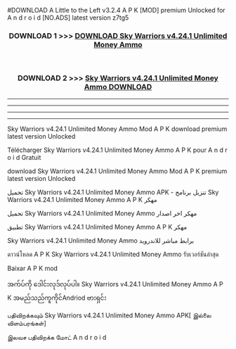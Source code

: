 #DOWNLOAD A Little to the Left v3.2.4 A P K [MOD] premium Unlocked for A n d r o i d [NO.ADS] latest version z7tg5 



<div align="center">

<h3>DOWNLOAD 1 >>> <a href="https://downloadmod1.web.app/?judul=Sky Warriors v4.24.1 Unlimited Money Ammo ">DOWNLOAD Sky Warriors v4.24.1 Unlimited Money Ammo </a></h3><br>

<h3>DOWNLOAD 2 >>> <a href="https://downloadmod1.web.app/?judul=Sky Warriors v4.24.1 Unlimited Money Ammo ">Sky Warriors v4.24.1 Unlimited Money Ammo  DOWNLOAD </a></h3>

</div>


----------------------------------------------------------

----------------------------------------------------------

----------------------------------------------------------

----------------------------------------------------------


Sky Warriors v4.24.1 Unlimited Money Ammo  Mod A P K download premium latest version Unlocked

Télécharger Sky Warriors v4.24.1 Unlimited Money Ammo  A P K pour A n d r o i d Gratuit

download Sky Warriors v4.24.1 Unlimited Money Ammo  Mod A P K premium latest version Unlocked

تحميل Sky Warriors v4.24.1 Unlimited Money Ammo  APK - تنزيل برنامج Sky Warriors v4.24.1 Unlimited Money Ammo  A P K مهكر

تحميل Sky Warriors v4.24.1 Unlimited Money Ammo  مهكر اخر اصدار

تطبيق Sky Warriors v4.24.1 Unlimited Money Ammo  A P K مهكر

Sky Warriors v4.24.1 Unlimited Money Ammo  برابط مباشر للاندرويد

ดาวน์โหลด A P K Sky Warriors v4.24.1 Unlimited Money Ammo  รับเวอร์ชันล่าสุด

Baixar A P K mod

အက်ပ်ကို ဒေါင်းလုဒ်လုပ်ပါ။ Sky Warriors v4.24.1 Unlimited Money Ammo  A P K အမည်သည်ကူကိုင်Andriod ဗားရှင်း

பதிவிறக்கவும் Sky Warriors v4.24.1 Unlimited Money Ammo  APK[ இல்லை விளம்பரங்கள்] 
 
இலவச பதிவிறக்க மோட் A n d r o i d



